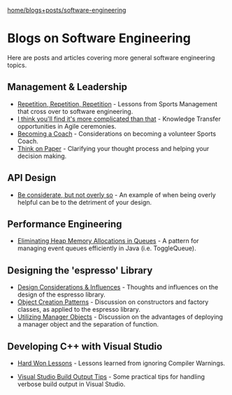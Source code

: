 [home/](../../)[blogs+posts/](../)[software-engineering](./)

# Blogs on Software Engineering
Here are posts and articles covering more general software engineering topics. 


## Management & Leadership

* [Repetition, Repetition, Repetition](./repetition) - Lessons from Sports Management that cross over to software engineering.
* [I think you'll find it's more complicated than that](./more-complicated) - Knowledge Transfer opportunities in Agile ceremonies.
* [Becoming a Coach](./coaching) - Considerations on becoming a volunteer Sports Coach.
* [Think on Paper](./think-on-paper) - Clarifying your thought process and helping your decision making.


## API Design

* [Be considerate, but not overly so](./api-design) - An example of when being overly helpful can be to the detriment of your design.

## Performance Engineering

* [Eliminating Heap Memory Allocations in Queues](./toggle-queue) - A pattern for managing event queues efficiently in Java (i.e. ToggleQueue).

## Designing the 'espresso' Library

* [Design Considerations & Influences](./espresso/design-considerations) - Thoughts and influences on the design of the espresso library.
* [Object Creation Patterns](./espresso/object-construction) - Discussion on constructors and factory classes, as applied to the espresso library.
* [Utilizing Manager Objects](./espresso/manager-objects) - Discussion on the advantages of deploying a manager object and the separation of function. 

## Developing C++ with Visual Studio

* [Hard Won Lessons](./hard-won-lessons) - Lessons learned from ignoring Compiler Warnings.

* [Visual Studio Build Output Tips](./visual-studio-builds) - Some practical tips for handling verbose build output in Visual Studio.





